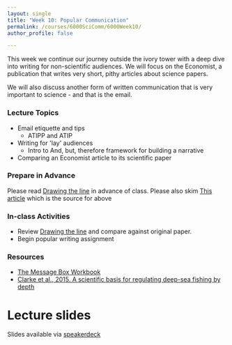 ```yaml
---
layout: single
title: "Week 10: Popular Communication"
permalink: /courses/6000SciComm/6000Week10/
author_profile: false

---
```


This week we continue our journey outside the ivory tower with a deep dive into writing for non-scientific audiences. We will focus on the Economist, a publication that writes very short, pithy articles about science papers.

We will also discuss another form of written communication that is very important to science - and that is the email.

### Lecture Topics

* Email etiquette and tips
	* ATIPP and ATIP
* Writing for 'lay' audiences
	* Intro to And, but, therefore framework for building a narrative
* Comparing an Economist article to its scientific paper

### Prepare in Advance

Please read [Drawing the line](https://www.economist.com/news/science-and-technology/21663195-when-regulating-fishing-it-always-helps-have-data-drawing-line) in advance of class.
Please also skim [This article](http://www.sciencedirect.com/science/article/pii/S0960982215009380) which is the source for above 

### In-class Activities

* Review [Drawing the line](https://www.economist.com/news/science-and-technology/21663195-when-regulating-fishing-it-always-helps-have-data-drawing-line) and compare against original paper.
* Begin popular writing assignment

### Resources

- [The Message Box Workbook](https://www.compassscicomm.org/the-message-box-workbook)
- [Clarke et al., 2015. A scientific basis for regulating deep-sea fishing by depth](http://http://www.sciencedirect.com/science/article/pii/S0960982215009380)

# Lecture slides

<script async class="speakerdeck-embed" data-id="338ebbda6f23423b9d2bb9ac39b952f3" data-ratio="1.77777777777778" src="//speakerdeck.com/assets/embed.js"></script>

Slides available via [speakerdeck](https://speakerdeck.com/pandalusplatyceros/fish-6000-week-10-popular-communication)
